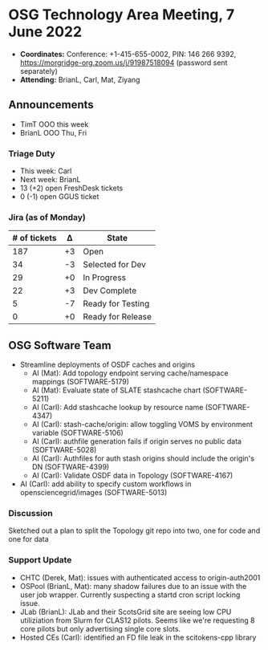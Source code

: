 # OSG Technology Area Meeting, 7 June 2022

-   **Coordinates:** Conference: +1-415-655-0002, PIN: 146 266 9392,
    <https://morgridge-org.zoom.us/j/91987518094> (password sent separately)
-   **Attending:** BrianL, Carl, Mat, Ziyang

## Announcements

- TimT OOO this week
- BrianL OOO Thu, Fri

### Triage Duty

-   This week: Carl
-   Next week: BrianL
-   13 (+2) open FreshDesk tickets
-   0 (-1) open GGUS ticket

### Jira (as of Monday)

| # of tickets | &Delta; | State             |
|--------------|---------|-------------------|
| 187          | +3      | Open              |
| 34           | -3      | Selected for Dev  |
| 29           | +0      | In Progress       |
| 22           | +3      | Dev Complete      |
| 5            | -7      | Ready for Testing |
| 0            | +0      | Ready for Release |

## OSG Software Team

-   Streamline deployments of OSDF caches and origins
    -   AI (Mat): Add topology endpoint serving cache/namespace mappings (SOFTWARE-5179)
    -   AI (Mat): Evaluate state of SLATE stashcache chart (SOFTWARE-5211)
    -   AI (Carl): Add stashcache lookup by resource name (SOFTWARE-4347)
    -   AI (Carl): stash-cache/origin: allow toggling VOMS by environment variable (SOFTWARE-5106)
    -   AI (Carl): authfile generation fails if origin serves no public data (SOFTWARE-5028)
    -   AI (Carl): Authfiles for auth stash origins should include the origin's DN (SOFTWARE-4399)
    -   AI (Carl): Validate OSDF data in Topology (SOFTWARE-4167)
-   AI (Carl): add ability to specify custom workflows in opensciencegrid/images (SOFTWARE-5013)

### Discussion

Sketched out a plan to split the Topology git repo into two, one for code and one for data

### Support Update

-   CHTC (Derek, Mat): issues with authenticated access to origin-auth2001
-   OSPool (BrianL, Mat): many shadow failures due to an issue with the user job wrapper.
    Currently suspecting a startd cron script locking issue.
-   JLab (BrianL): JLab and their ScotsGrid site are seeing low CPU utiliziation from Slurm for CLAS12 pilots.
    Seems like we're requesting 8 core pilots but only advertising single core slots.
-   Hosted CEs (Carl): identified an FD file leak in the scitokens-cpp library
